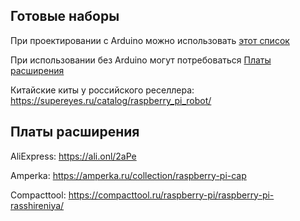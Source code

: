 ## Готовые наборы

При проектировании с Arduino можно использовать [этот список](Arduino.md)

При использовании без Arduino могут потребоваться [Платы расширения](#платы-расширения)

Китайские киты у российского реселлера: https://supereyes.ru/catalog/raspberry_pi_robot/

## Платы расширения

AliExpress: https://ali.onl/2aPe

Amperka: https://amperka.ru/collection/raspberry-pi-cap

Compacttool: https://compacttool.ru/raspberry-pi/raspberry-pi-rasshireniya/


<!-- ## Приблизительный список деталей

|Деталь|Ссылка|Кол-во||Деталь|Ссылка|Кол-во|
|---|---|---|---|---|---|---|
|Деталь|Ссылка|Кол-во||Деталь|Ссылка|Кол-во|
|Деталь|Ссылка|Кол-во||Деталь|Ссылка|Кол-во|
|Деталь|Ссылка|Кол-во||Деталь|Ссылка|Кол-во|
|Деталь|Ссылка|Кол-во||Деталь|Ссылка|Кол-во|
|Деталь|Ссылка|Кол-во||Деталь|Ссылка|Кол-во|
|Деталь|Ссылка|Кол-во||Деталь|Ссылка|Кол-во|
|Деталь|Ссылка|Кол-во||Деталь|Ссылка|Кол-во|
|Деталь|Ссылка|Кол-во||Деталь|Ссылка|Кол-во|
|Деталь|Ссылка|Кол-во||Деталь|Ссылка|Кол-во|
|Деталь|Ссылка|Кол-во||Деталь|Ссылка|Кол-во|
|Деталь|Ссылка|Кол-во||Деталь|Ссылка|Кол-во| -->
